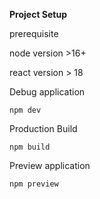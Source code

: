 **Project Setup**

prerequisite

node version >16+

react version > 18

Debug application

```
npm dev
```

Production Build

```
npm build
```

Preview application

```
npm preview
```
